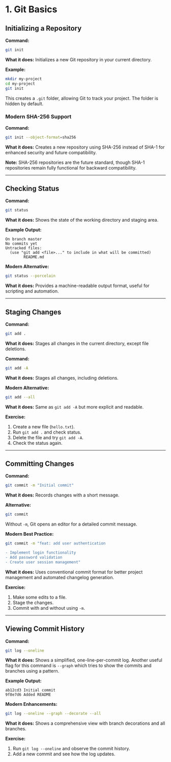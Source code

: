 # 1. Git Basics

## Initializing a Repository

**Command:**
```bash
git init
```
**What it does:** Initializes a new Git repository in your current directory.

**Example:**
```bash
mkdir my-project
cd my-project
git init
```
This creates a `.git` folder, allowing Git to track your project. The folder is hidden by default.

### Modern SHA-256 Support

**Command:**
```bash
git init --object-format=sha256
```
**What it does:** Creates a new repository using SHA-256 instead of SHA-1 for enhanced security and future compatibility.

**Note:** SHA-256 repositories are the future standard, though SHA-1 repositories remain fully functional for backward compatibility.

---

## Checking Status

**Command:**
```bash
git status
```
**What it does:** Shows the state of the working directory and staging area.

**Example Output:**
```
On branch master
No commits yet
Untracked files:
  (use "git add <file>..." to include in what will be committed)
        README.md
```

**Modern Alternative:**
```bash
git status --porcelain
```
**What it does:** Provides a machine-readable output format, useful for scripting and automation.

---

## Staging Changes

**Command:**
```bash
git add .
```
**What it does:** Stages all changes in the current directory, except file deletions.

**Command:**
```bash
git add -A
```
**What it does:** Stages all changes, including deletions.

**Modern Alternative:**
```bash
git add --all
```
**What it does:** Same as `git add -A` but more explicit and readable.

**Exercise:**
1. Create a new file (`hello.txt`).
2. Run `git add .` and check status.
3. Delete the file and try `git add -A`.
4. Check the status again.

---

## Committing Changes

**Command:**
```bash
git commit -m "Initial commit"
```
**What it does:** Records changes with a short message.

**Alternative:**
```bash
git commit
```
Without `-m`, Git opens an editor for a detailed commit message.

**Modern Best Practice:**
```bash
git commit -m "feat: add user authentication

- Implement login functionality
- Add password validation
- Create user session management"
```
**What it does:** Uses conventional commit format for better project management and automated changelog generation.

**Exercise:**
1. Make some edits to a file.
2. Stage the changes.
3. Commit with and without using `-m`.

---

## Viewing Commit History

**Command:**
```bash
git log --oneline
```
**What it does:** Shows a simplified, one-line-per-commit log. Another useful flag for this command is `--graph` which tries to show the commits and branches using a pattern.

**Example Output:**
```
ab12cd3 Initial commit
9f8e7d6 Added README
```

**Modern Enhancements:**
```bash
git log --oneline --graph --decorate --all
```
**What it does:** Shows a comprehensive view with branch decorations and all branches.

**Exercise:**
1. Run `git log --oneline` and observe the commit history.
2. Add a new commit and see how the log updates.

